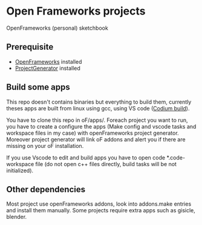 # Open Frameworks projects

OpenFrameworks (personal) sketchbook

## Prerequisite

- [OpenFrameworks](https://github.com/openframeworks/openFrameworks) installed
- [ProjectGenerator](https://github.com/openframeworks/projectGenerator) installed

## Build some apps

This repo doesn't contains binaries but everything to build them, currently theses apps are built from linux using gcc, using VS code ([Codium build](https://vscodium.com/)).

You have to clone this repo in oF/apps/.
Foreach project you want to run, you have to create a configure the apps (Make config and vscode tasks and workspace files in my case) with openFrameworks project generator. Moreover project generator will link oF addons and alert you if there are missing on your oF installation.

If you use Vscode to edit and build apps you have to open code \*.code-workspace file (do not open c++ files directly, build tasks will be not initialized).

## Other dependencies

Most project use openFrameworks addons, look into addons.make entries and install them manually.
Some projects require extra apps such as gisicle, blender.

